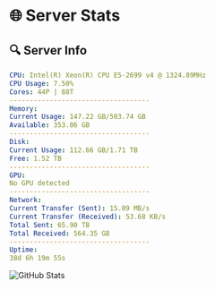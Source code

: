 # 🌐 Server Stats
## 🔍 Server Info
```yaml
CPU: Intel(R) Xeon(R) CPU E5-2699 v4 @ 1324.89MHz
CPU Usage: 7.50%
Cores: 44P | 88T
-----------------------------------
Memory:
Current Usage: 147.22 GB/503.74 GB
Available: 353.06 GB
-----------------------------------
Disk:
Current Usage: 112.66 GB/1.71 TB
Free: 1.52 TB
-----------------------------------
GPU:
No GPU detected
-----------------------------------
Network:
Current Transfer (Sent): 15.09 MB/s
Current Transfer (Received): 53.68 KB/s
Total Sent: 65.90 TB
Total Received: 564.35 GB
-----------------------------------
Uptime:
38d 6h 19m 55s
```
![GitHub Stats](https://img.shields.io/badge/Updated-2025-04-15_03:42:44-blue)